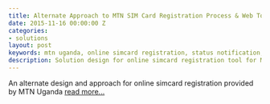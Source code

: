 ```yaml
---
title: Alternate Approach to MTN SIM Card Registration Process & Web Tool
date: 2015-11-16 00:00:00 Z
categories:
- solutions
layout: post
keywords: mtn uganda, online simcard registration, status notification, ui design, OTP 
description: Solution design for online simcard registration tool for MTN Uganda 
---
```


An alternate design and approach for online simcard registration provided by MTN Uganda <a href="http://ssmusoke.com/2015/11/16/alternate-approach-to-mtn-sim-card-registration-process-web-tool/" target="_blank">read more...</a>